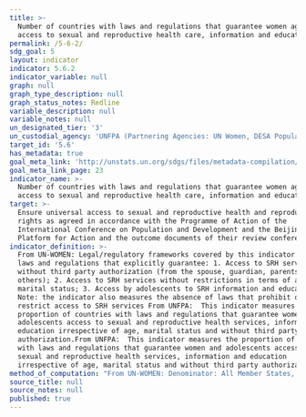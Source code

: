 ```yaml
---
title: >-
  Number of countries with laws and regulations that guarantee women aged 15-49
  access to sexual and reproductive health care, information and education
permalink: /5-6-2/
sdg_goal: 5
layout: indicator
indicator: 5.6.2
indicator_variable: null
graph: null
graph_type_description: null
graph_status_notes: Redline
variable_description: null
variable_notes: null
un_designated_tier: '3'
un_custodial_agency: 'UNFPA (Partnering Agencies: UN Women, DESA Population Division)'
target_id: '5.6'
has_metadata: true
goal_meta_link: 'http://unstats.un.org/sdgs/files/metadata-compilation/Metadata-Goal-5.pdf'
goal_meta_link_page: 23
indicator_name: >-
  Number of countries with laws and regulations that guarantee women aged 15-49
  access to sexual and reproductive health care, information and education
target: >-
  Ensure universal access to sexual and reproductive health and reproductive
  rights as agreed in accordance with the Programme of Action of the
  International Conference on Population and Development and the Beijing
  Platform for Action and the outcome documents of their review conferences.
indicator_definition: >-
  From UN-WOMEN: Legal/regulatory frameworks covered by this indicator include
  laws and regulations that explicitly guarantee: 1. Access to SRH services
  without third party authorization (from the spouse, guardian, parents or
  others); 2. Access to SRH services without restrictions in terms of age and
  marital status; 3. Access by adolescents to SRH information and education.
  Note: the indicator also measures the absence of laws that prohibit or
  restrict access to SRH services From UNFPA:  This indicator measures the
  proportion of countries with laws and regulations that guarantee women and
  adolescents access to sexual and reproductive health services, information and
  education irrespective of age, marital status and without third party
  authorization.From UNFPA:  This indicator measures the proportion of countries
  with laws and regulations that guarantee women and adolescents access to
  sexual and reproductive health services, information and education
  irrespective of age, marital status and without third party authorization.
method_of_computation: "From UN-WOMEN: Denominator: All Member States, for federal states this will be reflected in central governments' self-reporting.  Sources of information and methodology: The suggested methodology consists of initial self-reporting by governments through a detailed survey to be developed based on the indicators below with detailed questions that safeguard the replicability and reliability of state responses. This procedure was applied for the ICPD+20 review survey with support to governments from UNFPA's country offices where needed. The self-reported data will undergo validation and qualitative assessment by responsible UN agencies assigned to the task. At this stage other stakeholders and data sources could be consulted, e.g. National Human Rights Institutions, human rights treaty bodies or other international, regional or national monitoring bodies. From UNFPA:  Methodology and feasibility of data collection \tThe indicator will measure the number of countries with legal and regulatory frameworks guaranteeing access to sexual and reproductive services, education and information without any of the above restrictions. Therefore, to count as a \"yes\" all the four requirements included in this indicator will need to be met: (i) access without third party authorization; (ii) access without age restrictions; (iii) access irrespective of marital status; and (iv) access to education and information at all levels. For countries counting as \"no\", nevertheless, data will be disaggregated in accordance to each of those requirements to be able to measure progress on each particular front. Sources of information and methodology: \tThe suggested methodology consists of initial self-reporting by governments through a detailed survey to be developed based on the indicators below with detailed questions that safeguard the replicability and reliability of state responses. This procedure was successfully applied for the ICPD+20 review survey with support to governments from UNFPA's country offices where needed. \tInformation provided by States can be complemented with information from UN treaty monitoring bodies, including the Committee on Elimination of All Forms of Discrimination Against Women, the Committee on the Rights of the Child and the Committee on Economic, Social and Cultural Rights. These three committees are systematically collecting information and issuing recommendations to State parties on all the issues covered by this indicator. A combined use of these three committees as sources of information will ensure near universal coverage of States and will also increase the periodicity of information. \tMoreover, other actors with a monitoring role such as regional human rights mechanisms, national human rights institutions and civil society organizations often provide information on the components covered by this indicator. UN agencies such as WHO, UNFPA and UN Women also compile country specific information on legal and regulatory developments on issues pertaining to their respective mandates."
source_title: null
source_notes: null
published: true
---
```

